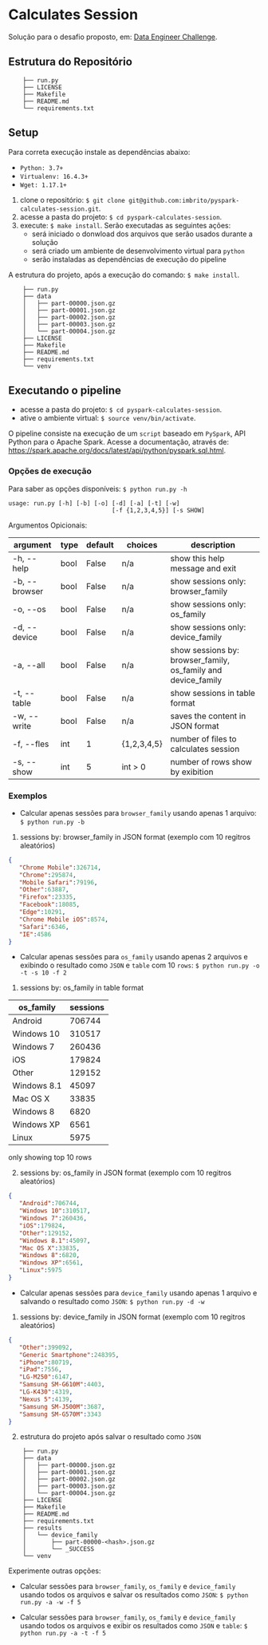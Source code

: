 # Calculates Session

Solução para o desafio proposto, em: [Data Engineer Challenge](CHALLENGE.md).

## Estrutura do Repositório

```
    ├── run.py
    ├── LICENSE
    ├── Makefile
    ├── README.md
    └── requirements.txt
```

## Setup

Para correta execução instale as dependências abaixo:

- `Python: 3.7+`
- `Virtualenv: 16.4.3+`
- `Wget: 1.17.1+`

1. clone o repositório: `$ git clone git@github.com:imbrito/pyspark-calculates-session.git`.
2. acesse a pasta do projeto: `$ cd pyspark-calculates-session`.
3. execute: `$ make install`. Serão executadas as seguintes ações:
    - será iniciado o donwload dos arquivos que serão usados durante a solução
    - será criado um ambiente de desenvolvimento virtual para `python`
    - serão instaladas as dependências de execução do pipeline

A estrutura do projeto, após a execução do comando: `$ make install`. 

```
    ├── run.py
    ├── data
    │   ├── part-00000.json.gz
    │   ├── part-00001.json.gz
    │   ├── part-00002.json.gz
    │   ├── part-00003.json.gz
    │   └── part-00004.json.gz
    ├── LICENSE
    ├── Makefile
    ├── README.md
    ├── requirements.txt
    └── venv
```

## Executando o pipeline

- acesse a pasta do projeto: `$ cd pyspark-calculates-session`.
- ative o ambiente virtual: `$ source venv/bin/activate`.

O pipeline consiste na execução de um `script` baseado em `PySpark`, API Python para o Apache Spark. Acesse a documentação, 
através de: https://spark.apache.org/docs/latest/api/python/pyspark.sql.html.

### Opções de execução

Para saber as opções disponíveis: `$ python run.py -h`

```
usage: run.py [-h] [-b] [-o] [-d] [-a] [-t] [-w]
                             [-f {1,2,3,4,5}] [-s SHOW]
```

Argumentos Opicionais:

|    argument   | type | default |   choices   | description                                                   |
|---------------|------|---------|-------------|---------------------------------------------------------------|
| -h, --help    | bool |  False  |     n/a     | show this help message and exit                               |
| -b, --browser | bool |  False  |     n/a     | show sessions only: browser_family                            |
| -o, --os      | bool |  False  |     n/a     | show sessions only: os_family                                 |
| -d, --device  | bool |  False  |     n/a     | show sessions only: device_family                             |
| -a, --all     | bool |  False  |     n/a     | show sessions by: browser_family, os_family and device_family |
| -t, --table   | bool |  False  |     n/a     | show sessions in table format                                 |
| -w, --write   | bool |  False  |     n/a     | saves the content in JSON format                              |
| -f, --fles    | int  |    1    | {1,2,3,4,5} | number of files to calculates session                         |
| -s, --show    | int  |    5    |   int > 0   | number of rows show by exibition                              |

### Exemplos 

- Calcular apenas sessões para `browser_family` usando apenas 1 arquivo: `$ python run.py -b`

1. sessions by: browser_family in JSON format (exemplo com 10 regitros aleatórios)

```JSON
{
   "Chrome Mobile":326714,
   "Chrome":295874,
   "Mobile Safari":79196,
   "Other":63887,
   "Firefox":23335,
   "Facebook":18085,
   "Edge":10291,
   "Chrome Mobile iOS":8574,
   "Safari":6346,
   "IE":4586
}
```

- Calcular apenas sessões para `os_family` usando apenas 2 arquivos e exibindo o resultado como `JSON` e `table` com 10 `rows`: 
`$ python run.py -o -t -s 10 -f 2`

1. sessions by: os_family in table format
                                                          
|os_family  |sessions|
|-----------|--------|
|Android    |706744  |
|Windows 10 |310517  |
|Windows 7  |260436  |
|iOS        |179824  |
|Other      |129152  |
|Windows 8.1|45097   |
|Mac OS X   |33835   |
|Windows 8  |6820    |
|Windows XP |6561    |
|Linux      |5975    |

only showing top 10 rows

2. sessions by: os_family in JSON format (exemplo com 10 regitros aleatórios)

```JSON
{
   "Android":706744,
   "Windows 10":310517,
   "Windows 7":260436,
   "iOS":179824,
   "Other":129152,
   "Windows 8.1":45097,
   "Mac OS X":33835,
   "Windows 8":6820,
   "Windows XP":6561,
   "Linux":5975
} 
```

- Calcular apenas sessões para `device_family` usando apenas 1 arquivo e salvando o resultado como `JSON`: 
`$ python run.py -d -w`

1. sessions by: device_family in JSON format (exemplo com 10 regitros aleatórios)

```JSON
{
   "Other":399092,
   "Generic Smartphone":248395,
   "iPhone":80719,
   "iPad":7556,
   "LG-M250":6147,
   "Samsung SM-G610M":4403,
   "LG-K430":4319,
   "Nexus 5":4139,
   "Samsung SM-J500M":3687,
   "Samsung SM-G570M":3343
} 
```

2. estrutura do projeto após salvar o resultado como `JSON`

```
    ├── run.py
    ├── data
    │   ├── part-00000.json.gz
    │   ├── part-00001.json.gz
    │   ├── part-00002.json.gz
    │   ├── part-00003.json.gz
    │   └── part-00004.json.gz
    ├── LICENSE
    ├── Makefile
    ├── README.md
    ├── requirements.txt
    ├── results
    │   └── device_family
    │       ├── part-00000-<hash>.json.gz
    │       └── _SUCCESS
    └── venv
```

Experimente outras opções:

- Calcular sessões para `browser_family`, `os_family` e `device_family` usando todos os arquivos e salvar os resultados 
como `JSON`: `$ python run.py -a -w -f 5`

- Calcular sessões para `browser_family`, `os_family` e `device_family` usando todos os arquivos e exibir os resultados 
como `JSON` e `table`: `$ python run.py -a -t -f 5`
